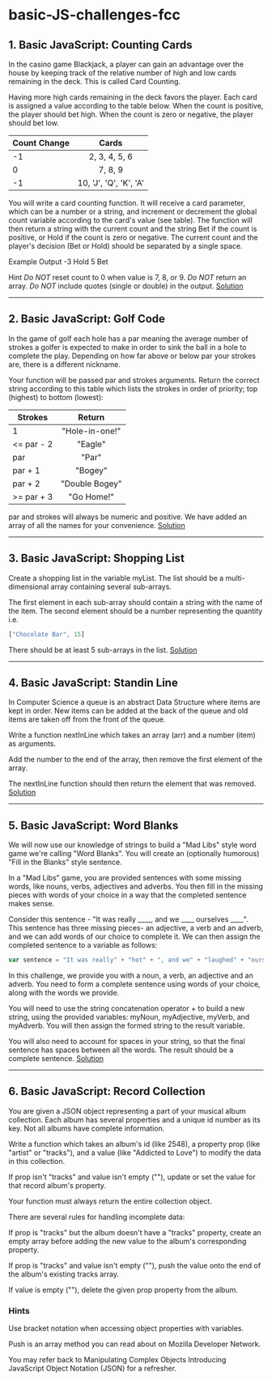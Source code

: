 # basic-JS-challenges-fcc
## 1.  Basic JavaScript: Counting Cards
In the casino game Blackjack, a player can gain an advantage over the house by keeping track of the relative number of high and low cards remaining in the deck. This is called Card Counting.

Having more high cards remaining in the deck favors the player. Each card is assigned a value according to the table below. When the count is positive, the player should bet high. When the count is zero or negative, the player should bet low.


| Count Change        | Cards          
| ------------- |:-------------:        |
| -1            | 2, 3, 4, 5, 6         |
|  0            | 7, 8, 9               |  
| -1            | 10, 'J', 'Q', 'K', 'A'|

You will write a card counting function. It will receive a card parameter, which can be a number or a string, and increment or decrement the global count variable according to the card's value (see table). The function will then return a string with the current count and the string Bet if the count is positive, or Hold if the count is zero or negative. The current count and the player's decision (Bet or Hold) should be separated by a single space.

Example Output
-3 Hold
5 Bet

Hint
*Do NOT* reset count to 0 when value is 7, 8, or 9.
*Do NOT* return an array.
*Do NOT* include quotes (single or double) in the output.
[Solution](https://github.com/mesfint/basic-JS-challenges-fcc)

___

## 2.  Basic JavaScript: Golf Code
In the game of golf each hole has a par meaning the average number of strokes a golfer is expected to make in order to sink the ball in a hole to complete the play. Depending on how far above or below par your strokes are, there is a different nickname.

Your function will be passed par and strokes arguments. Return the correct string according to this table which lists the strokes in order of priority; top (highest) to bottom (lowest):


| Strokes        | Return          
| -------------  |:-------------:        |
| 1           	 | "Hole-in-one!"        |
|  <= par - 2    | "Eagle"               |  
| par	         | "Par"		 |
| par + 1	 | "Bogey"               |  
| par + 2        | "Double Bogey"	 |
|>= par + 3      | "Go Home!"		 |

par and strokes will always be numeric and positive. We have added an array of all the names for your convenience.
[Solution](https://github.com/mesfint/basic-JS-challenges-fcc)
___

## 3.  Basic JavaScript: Shopping List
Create a shopping list in the variable myList. The list should be a multi-dimensional array containing several sub-arrays.

The first element in each sub-array should contain a string with the name of the item. The second element should be a number representing the quantity i.e.
```javascript
["Chocolate Bar", 15]
```
There should be at least 5 sub-arrays in the list.
[Solution](https://github.com/mesfint/basic-JS-challenges-fcc)
___

## 4.  Basic JavaScript: Standin Line
In Computer Science a queue is an abstract Data Structure where items are kept in order. New items can be added at the back of the queue and old items are taken off from the front of the queue.

Write a function nextInLine which takes an array (arr) and a number (item) as arguments.

Add the number to the end of the array, then remove the first element of the array.

The nextInLine function should then return the element that was removed.
[Solution](https://github.com/mesfint/basic-JS-challenges-fcc)
___
## 5.  Basic JavaScript: Word Blanks
We will now use our knowledge of strings to build a "Mad Libs" style word game we're calling "Word Blanks". You will create an (optionally humorous) "Fill in the Blanks" style sentence.

In a "Mad Libs" game, you are provided sentences with some missing words, like nouns, verbs, adjectives and adverbs. You then fill in the missing pieces with words of your choice in a way that the completed sentence makes sense.

Consider this sentence - "It was really ____, and we ____ ourselves ____". This sentence has three missing pieces- an adjective, a verb and an adverb, and we can add words of our choice to complete it. We can then assign the completed sentence to a variable as follows:
```javascript
var sentence = "It was really" + "hot" + ", and we" + "laughed" + "ourselves" + "silly.";
```
In this challenge, we provide you with a noun, a verb, an adjective and an adverb. You need to form a complete sentence using words of your choice, along with the words we provide.

You will need to use the string concatenation operator + to build a new string, using the provided variables: myNoun, myAdjective, myVerb, and myAdverb. You will then assign the formed string to the result variable.

You will also need to account for spaces in your string, so that the final sentence has spaces between all the words. The result should be a complete sentence.
[Solution](https://github.com/mesfint/basic-JS-challenges-fcc)
___
## 6.  Basic JavaScript: Record Collection
You are given a JSON object representing a part of your musical album collection. Each album has several properties and a unique id number as its key. Not all albums have complete information.

Write a function which takes an album's id (like 2548), a property prop (like "artist" or "tracks"), and a value (like "Addicted to Love") to modify the data in this collection.

If prop isn't "tracks" and value isn't empty (""), update or set the value for that record album's property.

Your function must always return the entire collection object.

There are several rules for handling incomplete data:

If prop is "tracks" but the album doesn't have a "tracks" property, create an empty array before adding the new value to the album's corresponding property.

If prop is "tracks" and value isn't empty (""), push the value onto the end of the album's existing tracks array.

If value is empty (""), delete the given prop property from the album.

### Hints
Use bracket notation when accessing object properties with variables.

Push is an array method you can read about on Mozilla Developer Network.

You may refer back to Manipulating Complex Objects Introducing JavaScript Object Notation (JSON) for a refresher.

